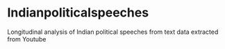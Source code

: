 # Indianpoliticalspeeches
Longitudinal analysis of Indian political speeches from text data extracted from Youtube
